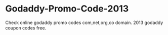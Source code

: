 Godaddy-Promo-Code-2013
=======================

Check online godaddy promo codes com,net,org,co domain. 2013 godaddy coupon codes free.
